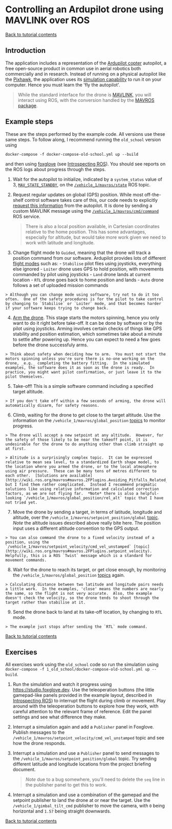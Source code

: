 # Controlling an Ardupilot drone using MAVLINK over ROS

[Back to tutorial contents](../README.md#contents)

## Introduction

The application includes a representation of the [Ardupilot copter](https://ardupilot.org/copter/docs/introduction.html) autopilot, a free open-source product in common use in aerial robotics both commercially and in research.  Instead of running on a physical autopilot like the [Pixhawk](https://pixhawk.org/), the application uses its [simulation capability](https://ardupilot.org/copter/docs/common-simulation.html) to run it on your computer.  Hence you must learn the 'fly the autopilot'.

> While the standard interface for the drone is [MAVLINK](https://mavlink.io/en/), you will interact using ROS, with the conversion handled by the [MAVROS package](http://wiki.ros.org/mavros).

## Example steps

These are the steps performed by the example code.  All versions use these same steps.  To follow along, I recommend running the `old_school` version using
```
docker-compose -f docker-compose-old-school.yml up --build
```
and then using <a target="_blank" href="https://studio.foxglove.dev">foxglove</a> (see [Introspecting ROS](../README.md#introspecting-ros)).  You should see reports on the ROS logs about progress through the steps.

 1. Wait for the autopilot to initialize, indicated by a `system_status` value of 3, [`MAV_STATE_STANDBY`](https://mavlink.io/en/messages/common.html#MAV_STATE_STANDBY), on the [`/vehicle_1/mavros/state`](http://wiki.ros.org/mavros#mavros.2FPlugins.sys_status) ROS topic.

 2. Request regular updates on global (GPS) position.  While most off-the-shelf control software takes care of this, our code needs to explicitly [request this information](https://ardupilot.org/dev/docs/mavlink-requesting-data.html) from the autopilot.  It is done by sending a custom MAVLINK message using the [`/vehicle_1/mavros/cmd/command`](http://wiki.ros.org/mavros#mavros.2FPlugins.command) ROS service.

    > There is also a local position available, in Cartesian coordinates relative to the home position.  This has some advantages, especially for altitude, but would take more work given we need to work with latitude and longitude.

  3. Change flight mode to `Guided`, meaning that the drone will track a position command from our software.  Ardupilot provides lots of different [flight modes](https://ardupilot.org/copter/docs/flight-modes.html) such as:
    - `Stabilise` pilot flies using joysticks, everything else ignored
    - `Loiter` drone uses GPS to hold position, with movements commanded by pilot using joysticks
    - `Land` drone lands at current location
    - `RTL` drone goes back to home position and lands
    - `Auto` drone follows a set of uploaded mission commands

    > Although you can change mode using software, try not to do it too often.  One of the safety procedures is for the pilot to take control by changing to `Stabilise` or `Loiter` mode, and that becomes harder if your software keeps trying to change back.

  4. [Arm the drone](https://ardupilot.org/copter/docs/arming_the_motors.html).  This stage starts the motors spinning, hence you only want to do it right before take-off.  It can be done by software or by the pilot using joysticks.  Arming involves certain checks of things like GPS stability and position estimation, which sometimes take about a minute to settle after powering up.  Hence you can expect to need a few goes before the drone successfuly arms.

    > Think about safety when deciding how to arm.  You must not start the motors spinning unless you're sure there is no-one working on the drone, _e.g._ completing the battery fitting.  In the simulated examples, the software does it as soon as the drone is ready.  In practice, you might want pilot confirmation, or just leave it to the pilot themselves.

  5. Take-off!  This is a simple software command including a specified target altitude.

    > If you don't take off within a few seconds of arming, the drone will automatically disarm, for safety reasons.

  6. Climb, waiting for the drone to get close to the target altitude.  Use the information on the `/vehicle_1/mavros/global_position` [topics](http://wiki.ros.org/mavros#mavros.2FPlugins.global_position) to monitor progress.

    > The drone will accept a new setpoint at any altitude.  However, for the safety of those likely to be near the takeoff point, it is undesirable for the drone to do anything other than climb straight up at first.

    > Altitude is a surprisingly complex topic.  It can be expressed relative to mean sea level, to a standardized Earth shape model, to the location where you armed the drone, or to the local atmosphere using air pressure.  These can be many tens of metres different to each other.  [Solutions are available](http://wiki.ros.org/mavros#mavros.2FPlugins.Avoiding_Pitfalls_Related_to_Ellipsoid_Height_and_Height_Above_Mean_Sea_Level) but I find them rather complicated.  Instead I recommend pragmatic solutions like using relative information and calculated correction factors, as we are not flying far.  *Note* there is also a helpful-looking `/vehicle_1/mavros/global_position/rel_alt` topic that I have not tried yet.

  7. Move the drone by sending a target, in terms of latitude, longitude and altitude, over the `/vehicle_1/mavros/setpoint_position/global` [topic](http://wiki.ros.org/mavros#mavros.2FPlugins.setpoint_position).  *Note* the altitude issues described above really bite here.  The position input uses a different altitude convention to the GPS output.

    > You can also command the drone to a fixed velocity instead of a position, using the `/vehicle_1/mavros/setpoint_velocity/cmd_vel_unstamped` [topic](http://wiki.ros.org/mavros#mavros.2FPlugins.setpoint_velocity).  Helpfully, this is a ROS `Twist` message which is a standard for movement commands.

  8. Wait for the drone to reach its target, or get close enough, by monitoring the `/vehicle_1/mavros/global_position` [topics](http://wiki.ros.org/mavros#mavros.2FPlugins.global_position) again.

    > Calculating distance between two latitude and longitude pairs needs a little work.  In the examples, 'close' means the numbers are nearly the same, so the flight is not very accurate.  Also, the example doesn't check the velocity, so the drone tends to shoot through the target rather than stabilise at it.

  9. Send the drone back to land at its take-off location, by changing to `RTL` mode.

    > The example just stops after sending the `RTL` mode command.

[Back to tutorial contents](../README.md#contents)

## Exercises

All exercises work using the `old_school` code so run the simulation using `docker-compose -f 1_old_school/docker-compose-old-school.yml up --build`.

1. Run the simulation and watch it progress using <a target="_blank" href="https://studio.foxglove.dev">https://studio.foxglove.dev</a>.  Use the teleoperation buttons (the little gamepad-like panels provided in the example layout, described in [Introspecting ROS](../README.md#introspecting-ros)) to interrupt the flight during climb or movement.  Play around with the teleoperation buttons to explore how they work, with careful attention to the relevant frame of reference.  Edit the panel settings and see what difference they make.

2. Interrupt a simulation again and add a `Publisher` panel in Foxglove.  Publish messages to the `/vehicle_1/mavros/setpoint_velocity/cmd_vel_unstamped` topic and see how the drone responds.

3. Interrupt a simulation and use a `Publisher` panel to send messages to the `/vehicle_1/mavros/setpoint_position/global` topic.  Try sending different latitude and longitude locations from the project briefing document.

    > *Note* due to a bug somewhere, you'll need to delete the `seq` line in the publisher panel to get this to work.

4. Interrupt a simulation and use a combination of the gamepad and the setpoint publisher to land the drone at or near the target.  Use the `/vehicle_1/gimbal_tilt_cmd` publisher to move the camera, with `0` being horizontal and `1.57` being straight downwards.

[Back to tutorial contents](../README.md#contents)
